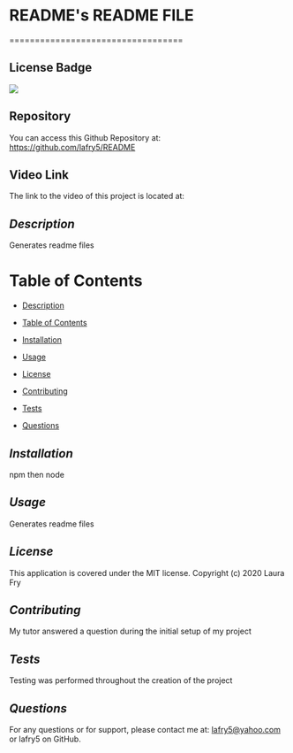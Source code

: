 # README's README FILE
==================================

## License Badge
![](https://img.shields.io/badge/license-MIT-blue)

## Repository
You can access this Github Repository at: https://github.com/lafry5/README

## Video Link
The link to the video of this project is located at: 


## *Description*
Generates readme files

# Table of Contents
* [Description](#description)
+ [Table of Contents](#table-of-contents)
- [Installation](#installation)
* [Usage](#usage)
+ [License](#license)
- [Contributing](#contributing)
* [Tests](#tests)
+ [Questions](#questions)

## *Installation*
npm then node

## *Usage*
Generates readme files

## *License*
This application is covered under the MIT license. Copyright (c) 2020 Laura Fry

## *Contributing*
My tutor answered a question during the initial setup of my project

## *Tests*
Testing was performed throughout the creation of the project

## *Questions*
For any questions or for support, please contact me at: lafry5@yahoo.com or lafry5 on GitHub.


  